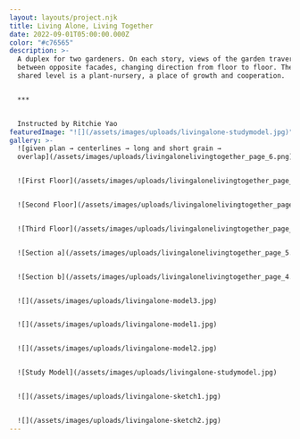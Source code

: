 ```yaml
---
layout: layouts/project.njk
title: Living Alone, Living Together
date: 2022-09-01T05:00:00.000Z
color: "#c76565"
description: >-
  A duplex for two gardeners. On each story, views of the garden traverse
  between opposite facades, changing direction from floor to floor. The middle,
  shared level is a plant-nursery, a place of growth and cooperation. 


  ***


  Instructed by Ritchie Yao
featuredImage: "![](/assets/images/uploads/livingalone-studymodel.jpg)"
gallery: >-
  ![given plan → centerlines → long and short grain →
  overlap](/assets/images/uploads/livingalonelivingtogether_page_6.png)


  ![First Floor](/assets/images/uploads/livingalonelivingtogether_page_1.png)


  ![Second Floor](/assets/images/uploads/livingalonelivingtogether_page_2.png)


  ![Third Floor](/assets/images/uploads/livingalonelivingtogether_page_3.png)


  ![Section a](/assets/images/uploads/livingalonelivingtogether_page_5.png)


  ![Section b](/assets/images/uploads/livingalonelivingtogether_page_4.png)


  ![](/assets/images/uploads/livingalone-model3.jpg)


  ![](/assets/images/uploads/livingalone-model1.jpg)


  ![](/assets/images/uploads/livingalone-model2.jpg)


  ![Study Model](/assets/images/uploads/livingalone-studymodel.jpg)


  ![](/assets/images/uploads/livingalone-sketch1.jpg)


  ![](/assets/images/uploads/livingalone-sketch2.jpg)
---
```

